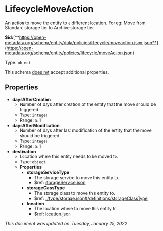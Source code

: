 # LifecycleMoveAction

An action to move the entity to a different location. For eg: Move from Standard storage tier to Archive storage tier.

**$id:**[**https://open-metadata.org/schema/entity/data/policies/lifecycle/moveaction.json.json**](https://open-metadata.org/schema/entity/policies/lifecycle/moveAction.json)

Type: `object`

This schema <u>does not</u> accept additional properties.

## Properties
 - **daysAfterCreation**
	 - Number of days after creation of the entity that the move should be triggered.
	 - Type: `integer`
	 - Range:  &ge; 1
 - **daysAfterModification**
	 - Number of days after last modification of the entity that the move should be triggered.
	 - Type: `integer`
	 - Range:  &ge; 1
 - **destination**
	 - Location where this entity needs to be moved to.
	 - Type: `object`
	 - **Properties**
		 - **storageServiceType**
			 - The storage service to move this entity to.
			 - $ref: [storageService.json](storageservice.md)
		 - **storageClassType**
			 - The storage class to move this entity to.
			 - $ref: [../type/storage.json#/definitions/storageClassType](../types/storage.md#storageclasstype)
		 - **location**
			 - The location where to move this entity to.
			 - $ref: [location.json](location.md)


_This document was updated on: Tuesday, January 25, 2022_